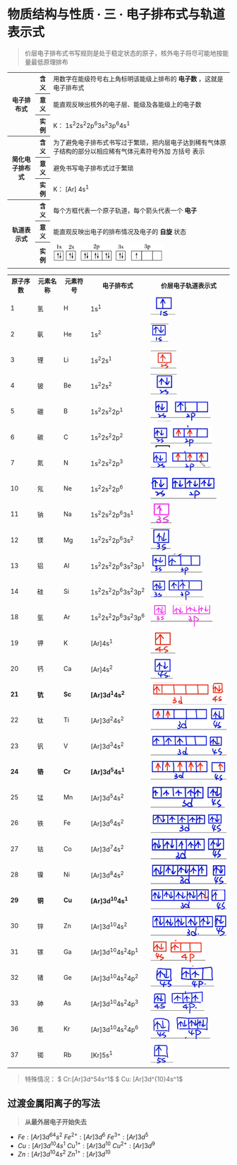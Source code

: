 # 物质结构与性质 · 三 · 电子排布式与轨道表示式

> 价层电子排布式书写规则是处于稳定状态的原子，核外电子将尽可能地按能量最低原理排布

<table>
    <tr>
        <th rowspan="3">电子排布式</th>
        <th>含义</th>
        <td>用数字在能级符号右上角标明该能级上排布的 <b>电子数</b> ，这就是电子排布式</td>
    </tr>
    <tr>
        <th>意义</th>
        <td>能直观反映出核外的电子层、能级及各能级上的电子数</td>
    </tr>
    <tr>
        <th>实例</th>
        <td>K： 1s<sup>2</sup>2s<sup>2</sup>2p<sup>6</sup>3s<sup>2</sup>3p<sup>6</sup>4s<sup>1</sup> </td>
    </tr>
    <tr>
        <th rowspan="3">简化电子排布式</th>
        <th>含义</th>
        <td>为了避免电子排布式书写过于繁琐，把内层电子达到稀有气体原子结构的部分以相应稀有气体元素符号外加 方括号 表示</td>
    </tr>
    <tr>
        <th>意义</th>
        <td>避免书写电子排布式过于繁琐</td>
    </tr>
    <tr>
        <th>实例</th>
        <td>K： [Ar] 4s<sup>1</sup> </td>
    </tr>
    <tr>
        <th rowspan="3">轨道表示式</th>
        <th>含义</th>
        <td>每个方框代表一个原子轨道，每个箭头代表一个 <b>电子</b> </td>
    </tr>
    <tr>
        <th>意义</th>
        <td>能直观反映出电子的排布情况及电子的 <b>自旋</b> 状态</td>
    </tr>
    <tr>
        <th>实例</th>
        <td><img src="images/3.31.png" height="50"></td>
    </tr>
</table>

<table>
    <tr>
        <th>原子序数</th>
        <th>元素名称</th>
        <th>元素符号</th>
        <th>电子排布式</th>
        <th>价层电子轨道表示式</th>
    </tr>
    <tr>
        <td>1</td>
        <td> 氢 </td>
        <td> H </td>
        <td> 1s<sup>1</sup> </td>
        <td><img src="images/3.1.png" height="50"></td>
    <tr>
    <tr>
        <td>2</td>
        <td> 氨 </td>
        <td> He </td>
        <td> 1s<sup>2</sup> </td>
        <td><img src="images/3.2.png" height="50"></td>
    <tr>
    <tr>
        <td>3</td>
        <td> 锂 </td>
        <td> Li </td>
        <td> 1s<sup>2</sup>2s<sup>1</sup> </td>
        <td><img src="images/3.3.png" height="50"></td>
    <tr>
    <tr>
        <td>4</td>
        <td> 铍 </td>
        <td> Be </td>
        <td> 1s<sup>2</sup>2s<sup>2</sup> </td>
        <td><img src="images/3.4.png" height="50"></td>
    <tr>
    <tr>
        <td>5</td>
        <td> 硼 </td>
        <td> B </td>
        <td> 1s<sup>2</sup>2s<sup>2</sup>2p<sup>1</sup> </td>
        <td><img src="images/3.5.png" height="50"></td>
    <tr>
    <tr>
        <td>6</td>
        <td> 碳 </td>
        <td> C </td>
        <td> 1s<sup>2</sup>2s<sup>2</sup>2p<sup>2</sup> </td>
        <td><img src="images/3.6.png" height="50"></td>
    <tr>
    <tr>
        <td>7</td>
        <td> 氮 </td>
        <td> N </td>
        <td> 1s<sup>2</sup>2s<sup>2</sup>2p<sup>3</sup> </td>
        <td><img src="images/3.7.png" height="50"></td>
    <tr>
    <tr>
        <td>10</td>
        <td> 氖 </td>
        <td> Ne </td>
        <td> 1s<sup>2</sup>2s<sup>2</sup>2p<sup>6</sup> </td>
        <td><img src="images/3.8.png" height="50"></td>
    <tr>
    <tr>
        <td>11</td>
        <td> 钠 </td>
        <td> Na </td>
        <td> 1s<sup>2</sup>2s<sup>2</sup>2p<sup>6</sup>3s<sup>1</sup> </td>
        <td><img src="images/3.9.png" height="50"></td>
    <tr>
    <tr>
        <td>12</td>
        <td> 镁 </td>
        <td> Mg </td>
        <td> 1s<sup>2</sup>2s<sup>2</sup>2p<sup>6</sup>3s<sup>2</sup> </td>
        <td><img src="images/3.10.png" height="50"></td>
    <tr>
    <tr>
        <td>13</td>
        <td> 铝 </td>
        <td> AI </td>
        <td> 1s<sup>2</sup>2s<sup>2</sup>2p<sup>6</sup>3s<sup>2</sup>3p<sup>1</sup> </td>
        <td><img src="images/3.11.png" height="50"></td>
    <tr>
    <tr>
        <td>14</td>
        <td> 硅 </td>
        <td> Si </td>
        <td> 1s<sup>2</sup>2s<sup>2</sup>2p<sup>6</sup>3s<sup>2</sup>3p<sup>2</sup> </td>
        <td><img src="images/3.12.png" height="50"></td>
    <tr>
    <tr>
        <td>18</td>
        <td> 氩 </td>
        <td> Ar </td>
        <td> 1s<sup>2</sup>2s<sup>2</sup>2p<sup>6</sup>3s<sup>2</sup>3p<sup>6</sup> </td>
        <td><img src="images/3.13.png" height="50"></td>
    <tr>
    <tr>
        <td>19</td>
        <td> 钾 </td>
        <td> K </td>
        <td> [Ar]4s<sup>1</sup> </td>
        <td><img src="images/3.14.png" height="50"></td>
    <tr>
    <tr>
        <td>20</td>
        <td> 钙 </td>
        <td> Ca </td>
        <td> [Ar]4s<sup>2</sup> </td>
        <td><img src="images/3.15.png" height="50"></td>
    <tr>
    <tr>
        <td><b>21</b></td>
        <td><b> 钪 </b></td>
        <td><b> Sc </b></td>
        <td><b> [Ar]3d<sup>1</sup>4s<sup>2</sup> </b></td>
        <td><img src="images/3.16.png" height="50"></td>
    <tr>
    <tr>
        <td>22</td>
        <td> 钛 </td>
        <td> Ti </td>
        <td> [Ar]3d<sup>2</sup>4s<sup>2</sup> </td>
        <td><img src="images/3.17.png" height="50"></td>
    <tr>
    <tr>
        <td>23</td>
        <td> 钒 </td>
        <td> V </td>
        <td> [Ar]3d<sup>3</sup>4s<sup>2</sup> </td>
        <td><img src="images/3.18.png" height="50"></td>
    <tr>
    <tr>
        <td><b>24</b></td>
        <td> <b>铬</b> </td>
        <td><b> Cr </b></td>
        <td> <b>[Ar]3d<sup>5</sup>4s<sup>1</sup> </b></td>
        <td><img src="images/3.19.png" height="50"></td>
    <tr>
    <tr>
        <td>25</td>
        <td> 锰 </td>
        <td> Mn </td>
        <td> [Ar]3d<sup>5</sup>4s<sup>2</sup> </td>
        <td><img src="images/3.20.png" height="50"></td>
    <tr>
    <tr>
        <td>26</td>
        <td> 铁 </td>
        <td> Fe </td>
        <td> [Ar]3d<sup>6</sup>4s<sup>2</sup> </td>
        <td><img src="images/3.21.png" height="50"></td>
    <tr>
    <tr>
        <td>27</td>
        <td> 钴 </td>
        <td> Co </td>
        <td> [Ar]3d<sup>7</sup>4s<sup>2</sup> </td>
        <td><img src="images/3.22.png" height="50"></td>
    <tr>
    <tr>
        <td>28</td>
        <td> 镍 </td>
        <td> Ni </td>
        <td> [Ar]3d<sup>8</sup>4s<sup>2</sup> </td>
        <td><img src="images/3.23.png" height="50"></td>
    <tr>
    <tr>
        <td><b>29</b></td>
        <td><b> 铜 </b></td>
        <td><b> Cu </b></td>
        <td><b> [Ar]3d<sup>10</sup>4s<sup>1</sup> </b></td>
        <td><img src="images/3.24.png" height="50"></td>
    <tr>
    <tr>
        <td>30</td>
        <td> 锌 </td>
        <td> Zn </td>
        <td> [Ar]3d<sup>10</sup>4s<sup>2</sup> </td>
        <td><img src="images/3.25.png" height="50"></td>
    <tr>
    <tr>
        <td>31</td>
        <td> 镓 </td>
        <td> Ga </td>
        <td> [Ar]3d<sup>10</sup>4s<sup>2</sup>4p<sup>1</sup> </td>
        <td><img src="images/3.26.png" height="50"></td>
    <tr>
    <tr>
        <td>32</td>
        <td> 锗 </td>
        <td> Ge </td>
        <td> [Ar]3d<sup>10</sup>4s<sup>2</sup>4p<sup>2</sup> </td>
        <td><img src="images/3.27.png" height="50"></td>
    <tr>
    <tr>
        <td>33</td>
        <td> 砷 </td>
        <td> As </td>
        <td> [Ar]3d<sup>10</sup>4s<sup>2</sup>4p<sup>3</sup> </td>
        <td><img src="images/3.28.png" height="50"></td>
    <tr>
    <tr>
        <td>36</td>
        <td> 氪 </td>
        <td> Kr </td>
        <td> [Ar]3d<sup>10</sup>4s<sup>2</sup>4p<sup>6</sup> </td>
        <td><img src="images/3.29.png" height="50"></td>
    <tr>
    <tr>
        <td>37</td>
        <td> 铷 </td>
        <td> Rb </td>
        <td> [Kr]5s<sup>1</sup> </td>
        <td><img src="images/3.30.png" height="50"></td>
    <tr>
</table>

> 特殊情况：
> $ Cr:[Ar]3d^54s^1$
> $ Cu: [Ar]3d^{10}4s^1$

## 过渡金属阳离子的写法

> **从最外层电子开始失去**

- $Fe:[Ar]3d^64s^2$
  $Fe^{2+}:[Ar]3d^6$
  $Fe^{3+}:[Ar]3d^5$
- $Cu:[Ar]3d^{10}4s^1$
  $Cu^{1+}:[Ar]3d^{10}$
  $Cu^{2+}:[Ar]3d^9$
- $Zn:[Ar]3d^{10}4s^2$
  $Zn^{1+}:[Ar]3d^{10}$